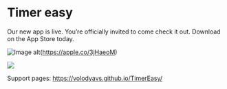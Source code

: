 # Timer easy

Our new app is live.
You’re officially invited to come check it out. Download on the App Store today.

![Image alt](https://github.com/VolodyaVS/TimerEasy/raw/main/image.svg)(https://apple.co/3jHaeoM)

<p>
<a href="https://apple.co/3jHaeoM">
<img src="https://github.com/VolodyaVS/TimerEasy/raw/main/image.svg">
</a>
</p>

Support pages:
https://volodyavs.github.io/TimerEasy/
